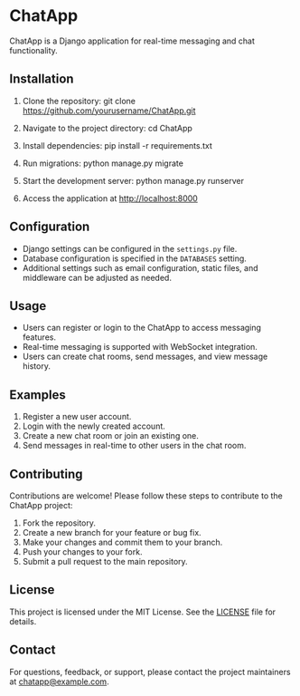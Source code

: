 # ChatApp

ChatApp is a Django application for real-time messaging and chat functionality.

## Installation

1. Clone the repository:
git clone https://github.com/yourusername/ChatApp.git


2. Navigate to the project directory:
cd ChatApp

3. Install dependencies:
pip install -r requirements.txt

4. Run migrations:
python manage.py migrate

5. Start the development server:
python manage.py runserver


6. Access the application at [http://localhost:8000](http://localhost:8000)

## Configuration

- Django settings can be configured in the `settings.py` file.
- Database configuration is specified in the `DATABASES` setting.
- Additional settings such as email configuration, static files, and middleware can be adjusted as needed.

## Usage

- Users can register or login to the ChatApp to access messaging features.
- Real-time messaging is supported with WebSocket integration.
- Users can create chat rooms, send messages, and view message history.

## Examples

1. Register a new user account.
2. Login with the newly created account.
3. Create a new chat room or join an existing one.
4. Send messages in real-time to other users in the chat room.

## Contributing

Contributions are welcome! Please follow these steps to contribute to the ChatApp project:

1. Fork the repository.
2. Create a new branch for your feature or bug fix.
3. Make your changes and commit them to your branch.
4. Push your changes to your fork.
5. Submit a pull request to the main repository.

## License

This project is licensed under the MIT License. See the [LICENSE](LICENSE) file for details.

## Contact

For questions, feedback, or support, please contact the project maintainers at chatapp@example.com.
